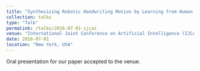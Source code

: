 ```yaml
---
title: "Synthesizing Robotic Handwriting Motion by Learning from Human Demonstrations"
collection: talks
type: "Talk"
permalink: /talks/2016-07-01-ijcai
venue: "International Joint Conference on Artificial Intelligence (IJCAI)"
date: 2016-07-01
location: "New York, USA"
---
```


Oral presentation for our paper accepted to the venue.